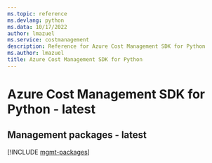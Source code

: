 ```yaml
---
ms.topic: reference
ms.devlang: python
ms.data: 10/17/2022
author: lmazuel
ms.service: costmanagement
description: Reference for Azure Cost Management SDK for Python
ms.author: lmazuel
title: Azure Cost Management SDK for Python
---
```

# Azure Cost Management SDK for Python - latest

## Management packages - latest
[!INCLUDE [mgmt-packages](cost-management-mgmt-index.md)]